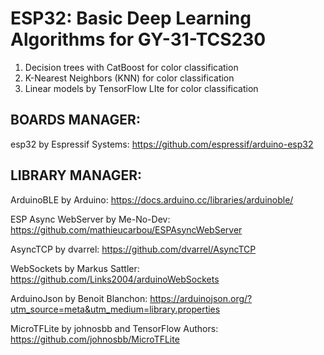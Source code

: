 # ESP32: Basic Deep Learning Algorithms for GY-31-TCS230

1) Decision trees with CatBoost for color classification
2) K-Nearest Neighbors (KNN)  for color classification
3) Linear models by TensorFlow LIte   for color classification

## BOARDS MANAGER:

esp32 by Espressif Systems: https://github.com/espressif/arduino-esp32


## LIBRARY MANAGER:

ArduinoBLE by Arduino: https://docs.arduino.cc/libraries/arduinoble/

ESP Async WebServer by Me-No-Dev: https://github.com/mathieucarbou/ESPAsyncWebServer

AsyncTCP by dvarrel: https://github.com/dvarrel/AsyncTCP

WebSockets by Markus Sattler: https://github.com/Links2004/arduinoWebSockets

ArduinoJson by Benoit Blanchon: https://arduinojson.org/?utm_source=meta&utm_medium=library.properties

MicroTFLite by johnosbb and TensorFlow Authors: https://github.com/johnosbb/MicroTFLite
